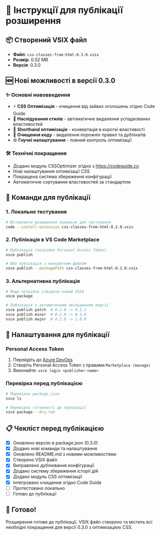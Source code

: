 # 🚀 Інструкції для публікації розширення

## 📦 Створений VSIX файл
- **Файл**: `css-classes-from-html-0.3.0.vsix`
- **Розмір**: 0.52 MB
- **Версія**: 0.3.0

## 🆕 Нові можливості в версії 0.3.0

### ✨ Основні нововведення
- ⚡ **CSS Оптимізація** - очищення від зайвих оголошень згідно Code Guide
- 🔄 **Наслідування стилів** - автоматичне видалення успадкованих властивостей
- 📝 **Shorthand оптимізація** - конвертація в короткі властивості
- 🧹 **Очищення коду** - видалення порожніх правил та дублікатів
- ⚙️ **Гнучкі налаштування** - повний контроль оптимізації

### 🛠️ Технічні покращення
- Додано модуль CSSOptimizer згідно з https://codeguide.co
- Нові налаштування оптимізації CSS
- Покращена система збереження конфігурації
- Автоматичне сортування властивостей за стандартом

## 📝 Команди для публікації

### 1. Локальне тестування
```bash
# Встановити розширення локально для тестування
code --install-extension css-classes-from-html-0.2.0.vsix
```

### 2. Публікація в VS Code Marketplace
```bash
# Публікація (потрібен Personal Access Token)
vsce publish

# Або публікація з конкретним файлом
vsce publish --packagePath css-classes-from-html-0.2.0.vsix
```

### 3. Альтернативна публікація
```bash
# Якщо потрібно створити новий VSIX
vsce package

# Публікація з автоматичним збільшенням версії
vsce publish patch  # 0.2.0 -> 0.2.1
vsce publish minor  # 0.2.0 -> 0.3.0
vsce publish major  # 0.2.0 -> 1.0.0
```

## 🔑 Налаштування для публікації

### Personal Access Token
1. Перейдіть до [Azure DevOps](https://dev.azure.com/)
2. Створіть Personal Access Token з правами `Marketplace (manage)`
3. Виконайте: `vsce login <publisher-name>`

### Перевірка перед публікацією
```bash
# Перевірка package.json
vsce ls

# Перевірка готовності до публікації
vsce package --dry-run
```

## 📋 Чекліст перед публікацією

- [x] Оновлено версію в package.json (0.3.0)
- [x] Додано нові команди та налаштування
- [x] Оновлено README.md з новими можливостями
- [x] Створено VSIX файл
- [x] Виправлено дублювання конфігурації
- [x] Додано систему збереження історії дій
- [x] Додано модуль CSS оптимізації
- [x] Інтегровано очищення згідно Code Guide
- [ ] Протестовано локально
- [ ] Готово до публікації

## 🎯 Готово!

Розширення готове до публікації. VSIX файл створено та містить всі необхідні покращення для версії 0.3.0 з оптимізацією CSS.